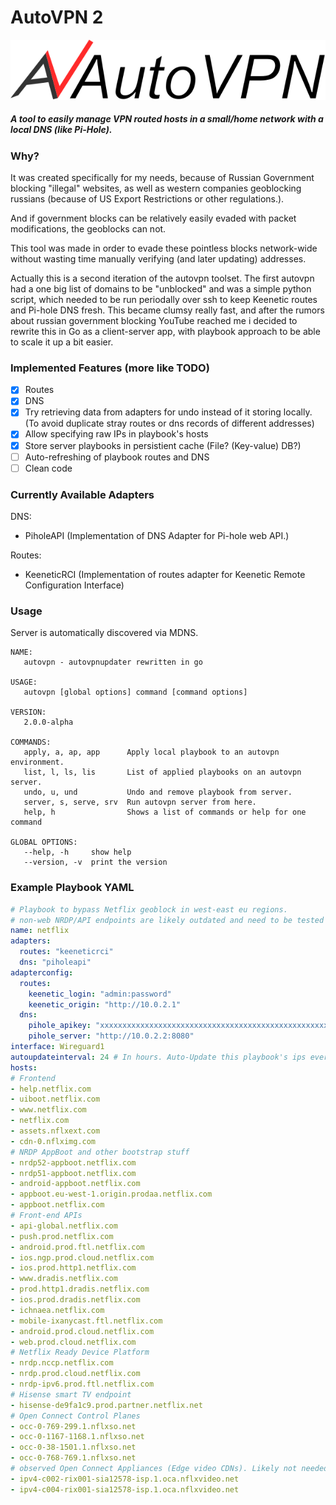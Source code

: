 # AutoVPN 2
![logo](misc/logov2/logo2.png)

##### **A tool to easily manage VPN routed hosts in a small/home network with a local DNS (like Pi-Hole).**

### Why?
It was created specifically for my needs, because of Russian Government blocking "illegal" websites, as well as western companies geoblocking russians (because of US Export Restrictions or other regulations.). 

And if government blocks can be relatively easily evaded with packet modifications, the geoblocks can not.

This tool was made in order to evade these pointless blocks network-wide without wasting time manually verifying (and later updating) addresses.

Actually this is a second iteration of the autovpn toolset. The first autovpn had a one big list of domains to be "unblocked" and was a simple python script, which needed to be run periodally over ssh to keep Keenetic routes and Pi-hole DNS fresh. This became clumsy really fast, and after the rumors about russian government blocking YouTube reached me i decided to rewrite this in Go as a client-server app, with playbook approach to be able to scale it up a bit easier.

### Implemented Features (more like TODO)
- [X] Routes
- [X] DNS
- [X] Try retrieving data from adapters for undo instead of it storing locally. (To avoid duplicate stray routes or dns records of different addresses)
- [X] Allow specifying raw IPs in playbook's hosts
- [X] Store server playbooks in persistient cache (File? (Key-value) DB?)
- [ ] Auto-refreshing of playbook routes and DNS
- [ ] Clean code

### Currently Available Adapters
DNS:
- PiholeAPI (Implementation of DNS Adapter for Pi-hole web API.)

Routes:
- KeeneticRCI (Implementation of routes adapter for Keenetic Remote Configuration Interface)

### Usage
Server is automatically discovered via MDNS.
```
NAME:
   autovpn - autovpnupdater rewritten in go

USAGE:
   autovpn [global options] command [command options]

VERSION:
   2.0.0-alpha

COMMANDS:
   apply, a, ap, app      Apply local playbook to an autovpn environment.
   list, l, ls, lis       List of applied playbooks on an autovpn server.
   undo, u, und           Undo and remove playbook from server.
   server, s, serve, srv  Run autovpn server from here.
   help, h                Shows a list of commands or help for one command

GLOBAL OPTIONS:
   --help, -h     show help
   --version, -v  print the version
```
### Example Playbook YAML
```yaml
# Playbook to bypass Netflix geoblock in west-east eu regions.
# non-web NRDP/API endpoints are likely outdated and need to be tested and adjusted.
name: netflix
adapters:
  routes: "keeneticrci"
  dns: "piholeapi"
adapterconfig:
  routes:
    keenetic_login: "admin:password"
    keenetic_origin: "http://10.0.2.1"
  dns:
    pihole_apikey: "xxxxxxxxxxxxxxxxxxxxxxxxxxxxxxxxxxxxxxxxxxxxxxxxxxxxxxxxxxxxxxxx"
    pihole_server: "http://10.0.2.2:8080"
interface: Wireguard1
autoupdateinterval: 24 # In hours. Auto-Update this playbook's ips every 24 hours. 0 Disables auto update. 
hosts:
# Frontend
- help.netflix.com
- uiboot.netflix.com
- www.netflix.com
- netflix.com
- assets.nflxext.com
- cdn-0.nflximg.com
# NRDP AppBoot and other bootstrap stuff
- nrdp52-appboot.netflix.com
- nrdp51-appboot.netflix.com
- android-appboot.netflix.com
- appboot.eu-west-1.origin.prodaa.netflix.com
- appboot.netflix.com
# Front-end APIs
- api-global.netflix.com
- push.prod.netflix.com
- android.prod.ftl.netflix.com
- ios.ngp.prod.cloud.netflix.com
- ios.prod.http1.netflix.com
- www.dradis.netflix.com
- prod.http1.dradis.netflix.com
- ios.prod.dradis.netflix.com
- ichnaea.netflix.com
- mobile-ixanycast.ftl.netflix.com
- android.prod.cloud.netflix.com
- web.prod.cloud.netflix.com
# Netflix Ready Device Platform
- nrdp.nccp.netflix.com
- nrdp.prod.cloud.netflix.com
- nrdp-ipv6.prod.ftl.netflix.com
# Hisense smart TV endpoint
- hisense-de9fa1c9.prod.partner.netflix.net
# Open Connect Control Planes
- occ-0-769-299.1.nflxso.net
- occ-0-1167-1168.1.nflxso.net
- occ-0-38-1501.1.nflxso.net
- occ-0-768-769.1.nflxso.net
# observed Open Connect Appliances (Edge video CDNs). Likely not needed, because open connect hosts are not geoblocked (in my experience).
- ipv4-c002-rix001-sia12578-isp.1.oca.nflxvideo.net
- ipv4-c004-rix001-sia12578-isp.1.oca.nflxvideo.net
```

